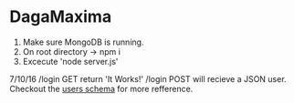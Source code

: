 # DagaMaxima

1. Make sure MongoDB is running.
2. On root directory -> npm i
3. Excecute 'node server.js'

7/10/16
/login GET return 'It Works!'
/login POST will recieve a JSON user. Checkout the [users schema](https://github.com/LaBandaDelFondo/DagaMaxima/blob/development/lib/schemas/userSchema.js) for more refference.



